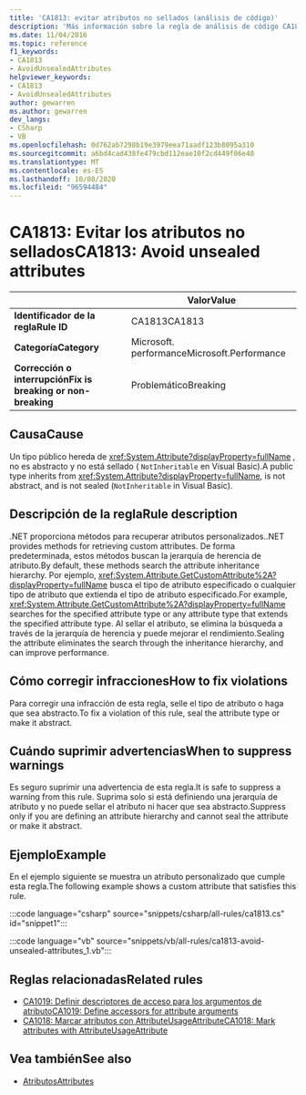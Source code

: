 ```yaml
---
title: 'CA1813: evitar atributos no sellados (análisis de código)'
description: 'Más información sobre la regla de análisis de código CA1813: evitar atributos no sellados'
ms.date: 11/04/2016
ms.topic: reference
f1_keywords:
- CA1813
- AvoidUnsealedAttributes
helpviewer_keywords:
- CA1813
- AvoidUnsealedAttributes
author: gewarren
ms.author: gewarren
dev_langs:
- CSharp
- VB
ms.openlocfilehash: 0d762ab7298b19e3979eea71aadf123b8095a310
ms.sourcegitcommit: a6bd4cad438fe479cbd112eae10f2cd449f06e40
ms.translationtype: MT
ms.contentlocale: es-ES
ms.lasthandoff: 10/08/2020
ms.locfileid: "96594484"
---
```

# <a name="ca1813-avoid-unsealed-attributes"></a><span data-ttu-id="5dc43-103">CA1813: Evitar los atributos no sellados</span><span class="sxs-lookup"><span data-stu-id="5dc43-103">CA1813: Avoid unsealed attributes</span></span>

| | <span data-ttu-id="5dc43-104">Valor</span><span class="sxs-lookup"><span data-stu-id="5dc43-104">Value</span></span> |
|-|-|
| <span data-ttu-id="5dc43-105">**Identificador de la regla**</span><span class="sxs-lookup"><span data-stu-id="5dc43-105">**Rule ID**</span></span> |<span data-ttu-id="5dc43-106">CA1813</span><span class="sxs-lookup"><span data-stu-id="5dc43-106">CA1813</span></span>|
| <span data-ttu-id="5dc43-107">**Categoría**</span><span class="sxs-lookup"><span data-stu-id="5dc43-107">**Category**</span></span> |<span data-ttu-id="5dc43-108">Microsoft. performance</span><span class="sxs-lookup"><span data-stu-id="5dc43-108">Microsoft.Performance</span></span>|
| <span data-ttu-id="5dc43-109">**Corrección o interrupción**</span><span class="sxs-lookup"><span data-stu-id="5dc43-109">**Fix is breaking or non-breaking**</span></span> |<span data-ttu-id="5dc43-110">Problemático</span><span class="sxs-lookup"><span data-stu-id="5dc43-110">Breaking</span></span>|

## <a name="cause"></a><span data-ttu-id="5dc43-111">Causa</span><span class="sxs-lookup"><span data-stu-id="5dc43-111">Cause</span></span>

<span data-ttu-id="5dc43-112">Un tipo público hereda de <xref:System.Attribute?displayProperty=fullName> , no es abstracto y no está sellado ( `NotInheritable` en Visual Basic).</span><span class="sxs-lookup"><span data-stu-id="5dc43-112">A public type inherits from <xref:System.Attribute?displayProperty=fullName>, is not abstract, and is not sealed (`NotInheritable` in Visual Basic).</span></span>

## <a name="rule-description"></a><span data-ttu-id="5dc43-113">Descripción de la regla</span><span class="sxs-lookup"><span data-stu-id="5dc43-113">Rule description</span></span>

<span data-ttu-id="5dc43-114">.NET proporciona métodos para recuperar atributos personalizados.</span><span class="sxs-lookup"><span data-stu-id="5dc43-114">.NET provides methods for retrieving custom attributes.</span></span> <span data-ttu-id="5dc43-115">De forma predeterminada, estos métodos buscan la jerarquía de herencia de atributo.</span><span class="sxs-lookup"><span data-stu-id="5dc43-115">By default, these methods search the attribute inheritance hierarchy.</span></span> <span data-ttu-id="5dc43-116">Por ejemplo, <xref:System.Attribute.GetCustomAttribute%2A?displayProperty=fullName> busca el tipo de atributo especificado o cualquier tipo de atributo que extienda el tipo de atributo especificado.</span><span class="sxs-lookup"><span data-stu-id="5dc43-116">For example, <xref:System.Attribute.GetCustomAttribute%2A?displayProperty=fullName> searches for the specified attribute type or any attribute type that extends the specified attribute type.</span></span> <span data-ttu-id="5dc43-117">Al sellar el atributo, se elimina la búsqueda a través de la jerarquía de herencia y puede mejorar el rendimiento.</span><span class="sxs-lookup"><span data-stu-id="5dc43-117">Sealing the attribute eliminates the search through the inheritance hierarchy, and can improve performance.</span></span>

## <a name="how-to-fix-violations"></a><span data-ttu-id="5dc43-118">Cómo corregir infracciones</span><span class="sxs-lookup"><span data-stu-id="5dc43-118">How to fix violations</span></span>

<span data-ttu-id="5dc43-119">Para corregir una infracción de esta regla, selle el tipo de atributo o haga que sea abstracto.</span><span class="sxs-lookup"><span data-stu-id="5dc43-119">To fix a violation of this rule, seal the attribute type or make it abstract.</span></span>

## <a name="when-to-suppress-warnings"></a><span data-ttu-id="5dc43-120">Cuándo suprimir advertencias</span><span class="sxs-lookup"><span data-stu-id="5dc43-120">When to suppress warnings</span></span>

<span data-ttu-id="5dc43-121">Es seguro suprimir una advertencia de esta regla.</span><span class="sxs-lookup"><span data-stu-id="5dc43-121">It is safe to suppress a warning from this rule.</span></span> <span data-ttu-id="5dc43-122">Suprima solo si está definiendo una jerarquía de atributo y no puede sellar el atributo ni hacer que sea abstracto.</span><span class="sxs-lookup"><span data-stu-id="5dc43-122">Suppress only if you are defining an attribute hierarchy and cannot seal the attribute or make it abstract.</span></span>

## <a name="example"></a><span data-ttu-id="5dc43-123">Ejemplo</span><span class="sxs-lookup"><span data-stu-id="5dc43-123">Example</span></span>

<span data-ttu-id="5dc43-124">En el ejemplo siguiente se muestra un atributo personalizado que cumple esta regla.</span><span class="sxs-lookup"><span data-stu-id="5dc43-124">The following example shows a custom attribute that satisfies this rule.</span></span>

:::code language="csharp" source="snippets/csharp/all-rules/ca1813.cs" id="snippet1":::

:::code language="vb" source="snippets/vb/all-rules/ca1813-avoid-unsealed-attributes_1.vb":::

## <a name="related-rules"></a><span data-ttu-id="5dc43-125">Reglas relacionadas</span><span class="sxs-lookup"><span data-stu-id="5dc43-125">Related rules</span></span>

- [<span data-ttu-id="5dc43-126">CA1019: Definir descriptores de acceso para los argumentos de atributo</span><span class="sxs-lookup"><span data-stu-id="5dc43-126">CA1019: Define accessors for attribute arguments</span></span>](ca1019.md)
- [<span data-ttu-id="5dc43-127">CA1018: Marcar atributos con AttributeUsageAttribute</span><span class="sxs-lookup"><span data-stu-id="5dc43-127">CA1018: Mark attributes with AttributeUsageAttribute</span></span>](ca1018.md)

## <a name="see-also"></a><span data-ttu-id="5dc43-128">Vea también</span><span class="sxs-lookup"><span data-stu-id="5dc43-128">See also</span></span>

- [<span data-ttu-id="5dc43-129">Atributos</span><span class="sxs-lookup"><span data-stu-id="5dc43-129">Attributes</span></span>](../../../standard/design-guidelines/attributes.md)
